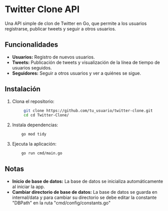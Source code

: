 # Twitter Clone API

Una API simple de clon de Twitter en Go, que permite a los usuarios registrarse, publicar tweets y seguir a otros usuarios.

## Funcionalidades

- **Usuarios:** Registro de nuevos usuarios.
- **Tweets:** Publicación de tweets y visualización de la línea de tiempo de usuarios seguidos.
- **Seguidores:** Seguir a otros usuarios y ver a quiénes se sigue.

## Instalación

1. Clona el repositorio:
   ```bash
        git clone https://github.com/tu_usuario/twitter-clone.git
        cd cd Twitter-Clone/

2. Instala dependencias:
    ```bash
        go mod tidy

3. Ejecuta la aplicación:
    ```bash
        go run cmd/main.go

## Notas

- **Inicio de base de datos:** La base de datos se inicializa automáticamente al iniciar la app.
- **Cambiar directorio de base de datos:** La base de datos se guarda en internal/data y para cambiar
su directorio se debe editar la constante "DBPath" en la ruta "cmd/config/constants.go"